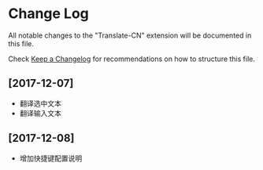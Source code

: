 # Change Log
All notable changes to the "Translate-CN" extension will be documented in this file.

Check [Keep a Changelog](http://keepachangelog.com/) for recommendations on how to structure this file.

## [2017-12-07]
- 翻译选中文本  
- 翻译输入文本

## [2017-12-08]

- 增加快捷键配置说明